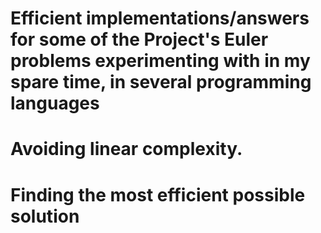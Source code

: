 Efficient implementations/answers for some of the Project's Euler problems experimenting with in my spare time, in several programming languages
======
# Avoiding linear complexity. 
# Finding the most efficient possible solution
